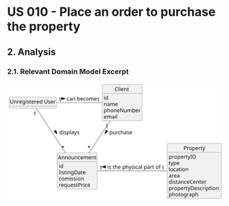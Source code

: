 # US 010 - Place an order to purchase the property

## 2. Analysis

### 2.1. Relevant Domain Model Excerpt 

![Domain Model](svg/us010-domain-model.svg)
